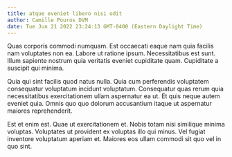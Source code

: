 ```yaml
---
title: atque eveniet libero nisi odit
author: Camille Pouros DVM
date: Tue Jun 21 2022 23:24:13 GMT-0400 (Eastern Daylight Time)
---
```

Quas corporis commodi numquam. Est occaecati eaque nam quia facilis nam voluptates non ea. Labore ut ratione ipsum. Necessitatibus est sunt. Illum sapiente nostrum quia veritatis eveniet cupiditate quam. Cupiditate a suscipit qui minima.

 Quia qui sint facilis quod natus nulla. Quia cum perferendis voluptatem consequatur voluptatum incidunt voluptatum. Consequatur quas rerum quia necessitatibus exercitationem ullam aspernatur ea ut. Et quis neque autem eveniet quia. Omnis quo quo dolorum accusantium itaque ut aspernatur maiores reprehenderit.

 Est et enim est. Quae ut exercitationem et. Nobis totam nisi similique minima voluptas. Voluptates ut provident ex voluptas illo qui minus. Vel fugiat inventore voluptatum aperiam et. Maiores eos ullam commodi sit quo vel in quo sint.